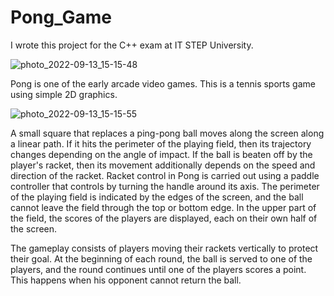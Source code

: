 # Pong_Game

I wrote this project for the C++ exam at IT STEP University.

![photo_2022-09-13_15-15-48](https://user-images.githubusercontent.com/100165364/189898557-ed0bec81-5dac-4cbc-b1e0-540d0d151894.jpg)

Pong is one of the early arcade video games. This is a tennis sports game using simple 2D graphics.

![photo_2022-09-13_15-15-55](https://user-images.githubusercontent.com/100165364/189898602-2a23c819-5280-4094-8d01-150973096978.jpg)

 A small square that replaces a ping-pong ball moves along the screen along a linear path. If it hits the perimeter of the playing field, then its trajectory changes depending on the angle of impact. If the ball is beaten off by the player's racket, then its movement additionally depends on the speed and direction of the racket. Racket control in Pong is carried out using a paddle controller that controls by turning the handle around its axis. The perimeter of the playing field is indicated by the edges of the screen, and the ball cannot leave the field through the top or bottom edge. In the upper part of the field, the scores of the players are displayed, each on their own half of the screen.
 
  The gameplay consists of players moving their rackets vertically to protect their goal. At the beginning of each round, the ball is served to one of the players, and the round continues until one of the players scores a point. This happens when his opponent cannot return the ball.
